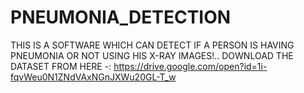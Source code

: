 # PNEUMONIA_DETECTION
THIS IS A SOFTWARE WHICH CAN DETECT IF A PERSON IS HAVING PNEUMONIA OR NOT USING HIS X-RAY IMAGES!..
DOWNLOAD THE DATASET FROM HERE -:  https://drive.google.com/open?id=1i-fqvWeu0N1ZNdVAxNGnJXWu20GL-T_w
